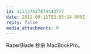 ```yaml
---
id: 111137527879442777
date: 2012-09-11T02:05:14.000Z
reply: false
media_attachments: 0
---
```


RazerBlade 秒杀 MacBookPro。


